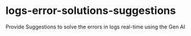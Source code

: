 # logs-error-solutions-suggestions
Provide Suggestions to solve the errors in logs real-time using the Gen AI

